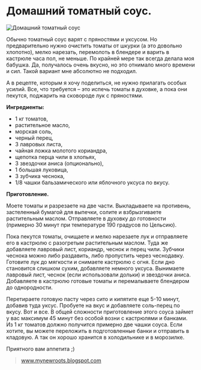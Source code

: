 # Домашний томатный соус.
![Домашний томатный соус](/images/Kulinar/Sous/tomat_sous.jpg 'Домашний томатный соус')

Обычно томатный соус варят с пряностями и уксусом. Но предварительно нужно очистить томаты от шкурки (а это довольно хлопотно), мелко нарезать, перемолоть в блендере и варить в кастрюле часа пол, не меньше. По крайней мере так всегда делала моя бабушка. Да, получалось очень вкусно, но это отнимало много времени и сил. Такой вариант мне абсолютно не подходил.

А в рецепте, которым я хочу поделиться, не нужно прилагать особых усилий. Все, что требуется – это испечь томаты в духовке, а пока они пекутся, поджарить на сковороде лук с пряностями.

**Ингредиенты:**

- 1 кг томатов,
- растительное масло,
- морская соль,
- черный перец,
- 3 лавровых листа,
- чайная ложка молотого кориандра,
- щепотка перца чили в хлопьях,
- 3 звездочки аниса (опционально),
- 1 большая луковица,
- 3 зубчика чеснока,
- 1/8 чашки бальзамического или яблочного уксуса по вкусу.

**Приготовление.**

Моете томаты и разрезаете на две части. Выкладываете на противень, застеленный бумагой для выпечки, солите и взбрызгиваете растительным маслом. Отправляете в духовку до готовности (примерно 30 минут при температуре 190 градусов по Цельсию).

Пока пекутся томаты, очищаете и мелко нарезаете лук и отправляете его в кастрюлю с разогретым растительным маслом. Туда же добавляете лавровый лист, кориандр, чеснок и перец чили. Зубчики чеснока можно либо раздавить, либо пропустить через чеснодавку. Готовите лук до мягкости и снимаете кастрюлю с огня. Если дно становится слишком сухим, добавляете немного уксуса. Вынимаете лавровый лист, чеснок (если использовали дольки) и звездочки аниса. Добавляете в кастрюлю готовые томаты и перемалываете блендером до однородности.

Перетираете готовую пасту через сито и кипятите еще 5-10 минут, добавив туда уксус. Пробуете на вкус и добавляете соль-перец по вкусу. Вот и все. В общей сложности приготовление этого соуса займет у вас максимум 45 минут без особой возни с кастрюлями и банками. Из 1 кг томатов должно получится примерно две чашки соуса. Если хотите, вы можете переложить в подготовленные банки и отправить в кладовую. А так он хорошо хранится в холодильнике и в морозилке.

Приятного вам аппетита ;)

> www.mynewroots.blogspot.com 
